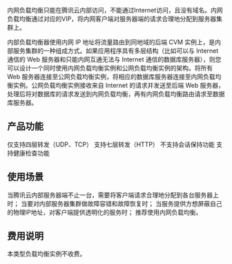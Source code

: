 内网负载均衡只能在腾讯云内部访问，不能通过Internet访问，且没有域名。内网负载均衡通过对应的VIP，将内网客户端对服务器端的请求合理地分配到服务器集群上。

内部负载均衡器使用内网 IP 地址将流量路由到同地域的后端 CVM 实例上，是内部服务集群的一种组成方式。如果应用程序具有多层结构（比如可以与 Internet 通信的 Web 服务器和只能内网互通无法与 Internet 通信的数据库服务器），则您可以设计一个同时使用内网负载均衡实例和公网负载均衡实例的架构。将所有 Web 服务器连接至公网负载均衡实例，将相应的数据库服务器连接至内网负载均衡实例。公网负载均衡实例接收来自 Internet 的请求并发送至后端 Web 服务器，处理后将对数据库的请求发送到内网负载均衡，再有内网负载均衡路由请求至数据库服务器。

## 产品功能

仅支持四层转发（UDP、TCP）
支持七层转发（HTTP）
不支持会话保持功能
支持健康检查功能

## 使用场景

当腾讯云内部服务器端不止一台，需要将客户端请求合理地分配到各台服务器上时；
当要对内部服务器集群做故障容错和故障恢复时；
当服务提供方想屏蔽自己的物理IP地址，对客户端提供透明化的服务时；
推荐使用内网负载均衡。

## 费用说明

本类型负载均衡实例不收费。 
